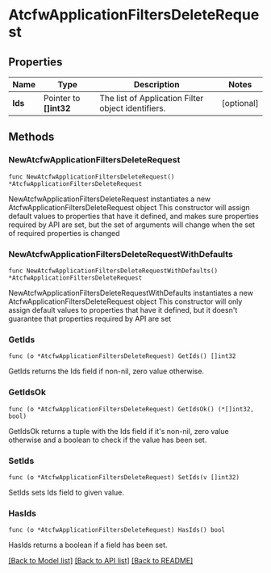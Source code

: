 # AtcfwApplicationFiltersDeleteRequest

## Properties

Name | Type | Description | Notes
------------ | ------------- | ------------- | -------------
**Ids** | Pointer to **[]int32** | The list of Application Filter object identifiers. | [optional] 

## Methods

### NewAtcfwApplicationFiltersDeleteRequest

`func NewAtcfwApplicationFiltersDeleteRequest() *AtcfwApplicationFiltersDeleteRequest`

NewAtcfwApplicationFiltersDeleteRequest instantiates a new AtcfwApplicationFiltersDeleteRequest object
This constructor will assign default values to properties that have it defined,
and makes sure properties required by API are set, but the set of arguments
will change when the set of required properties is changed

### NewAtcfwApplicationFiltersDeleteRequestWithDefaults

`func NewAtcfwApplicationFiltersDeleteRequestWithDefaults() *AtcfwApplicationFiltersDeleteRequest`

NewAtcfwApplicationFiltersDeleteRequestWithDefaults instantiates a new AtcfwApplicationFiltersDeleteRequest object
This constructor will only assign default values to properties that have it defined,
but it doesn't guarantee that properties required by API are set

### GetIds

`func (o *AtcfwApplicationFiltersDeleteRequest) GetIds() []int32`

GetIds returns the Ids field if non-nil, zero value otherwise.

### GetIdsOk

`func (o *AtcfwApplicationFiltersDeleteRequest) GetIdsOk() (*[]int32, bool)`

GetIdsOk returns a tuple with the Ids field if it's non-nil, zero value otherwise
and a boolean to check if the value has been set.

### SetIds

`func (o *AtcfwApplicationFiltersDeleteRequest) SetIds(v []int32)`

SetIds sets Ids field to given value.

### HasIds

`func (o *AtcfwApplicationFiltersDeleteRequest) HasIds() bool`

HasIds returns a boolean if a field has been set.


[[Back to Model list]](../README.md#documentation-for-models) [[Back to API list]](../README.md#documentation-for-api-endpoints) [[Back to README]](../README.md)



